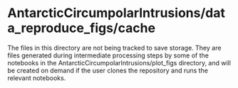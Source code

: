 # AntarcticCircumpolarIntrusions/data_reproduce_figs/cache

The files in this directory are not being tracked to save storage.
They are files generated during intermediate processing steps by some of the notebooks
in the AntarcticCircumpolarIntrusions/plot_figs directory, and will be created on demand if the user
clones the repository and runs the relevant notebooks.
